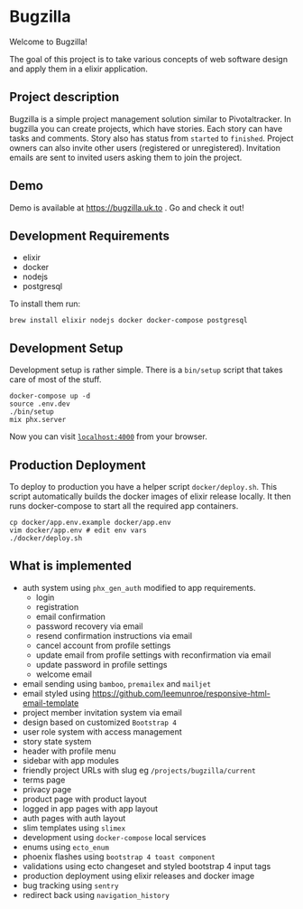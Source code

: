 # Bugzilla

Welcome to Bugzilla!

The goal of this project is to take various concepts of web software design and apply them in a elixir application.

## Project description

Bugzilla is a simple project management solution similar to Pivotaltracker.
In bugzilla you can create projects, which have stories.
Each story can have tasks and comments.
Story also has status from `started` to `finished`.
Project owners can also invite other users (registered or unregistered).
Invitation emails are sent to invited users asking them to join the project.

## Demo

Demo is available at https://bugzilla.uk.to . Go and check it out!


## Development Requirements

- elixir
- docker
- nodejs
- postgresql

To install them run:

    brew install elixir nodejs docker docker-compose postgresql

## Development Setup

Development setup is rather simple. There is a `bin/setup` script that takes care of most of the stuff.

    docker-compose up -d
    source .env.dev
    ./bin/setup
    mix phx.server

Now you can visit [`localhost:4000`](http://localhost:4000) from your browser.

## Production Deployment

To deploy to production you have a helper script `docker/deploy.sh`.
This script automatically builds the docker images of elixir release locally.
It then runs docker-compose to start all the required app containers.

    cp docker/app.env.example docker/app.env
    vim docker/app.env # edit env vars
    ./docker/deploy.sh

## What is implemented

- auth system using `phx_gen_auth` modified to app requirements.
    - login
    - registration
    - email confirmation
    - password recovery via email
    - resend confirmation instructions via email
    - cancel account from profile settings
    - update email from profile settings with reconfirmation via email
    - update password in profile settings
    - welcome email
- email sending using `bamboo`, `premailex` and `mailjet`
- email styled using https://github.com/leemunroe/responsive-html-email-template
- project member invitation system via email
- design based on customized `Bootstrap 4`
- user role system with access management
- story state system
- header with profile menu
- sidebar with app modules
- friendly project URLs with slug eg `/projects/bugzilla/current`
- terms page
- privacy page
- product page with product layout
- logged in app pages with app layout
- auth pages with auth layout
- slim templates using `slimex`
- development using `docker-compose` local services
- enums using `ecto_enum`
- phoenix flashes using `bootstrap 4 toast component`
- validations using ecto changeset and styled bootstrap 4 input tags
- production deployment using elixir releases and docker image
- bug tracking using `sentry`
- redirect back using `navigation_history`
